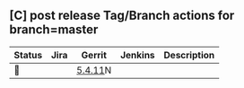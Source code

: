 [C] post release Tag/Branch actions for branch=master
-----------------------------------------------------

| Status | Jira | Gerrit | Jenkins | Description |
| ------ | ---- | ------ | ------- | ----------- |
| :hammer: | | [5.4.11](https://gerrit.opencord.org/plugins/gitiles/voltha-protos/+/refs/heads/voltha-2.12/VERSIO)N | | |
